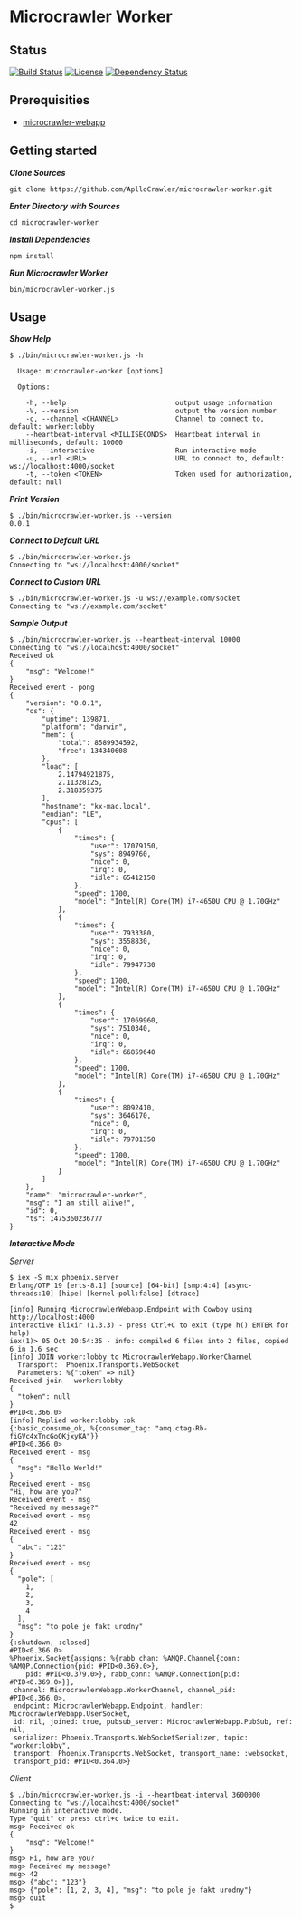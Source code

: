 # Microcrawler Worker

## Status

[![Build Status](https://travis-ci.org/ApolloCrawler/microcrawler-worker.svg?branch=master)](https://travis-ci.org/ApolloCrawler/microcrawler-worker)
[![License](https://img.shields.io/github/license/ApolloCrawler/microcrawler-worker.svg)]()
[![Dependency Status](https://gemnasium.com/badges/github.com/ApolloCrawler/microcrawler-worker.svg)](https://gemnasium.com/github.com/ApolloCrawler/microcrawler-worker)

## Prerequisities

- [microcrawler-webapp](https://github.com/ApolloCrawler/microcrawler-webapp)


## Getting started

***Clone Sources***

```
git clone https://github.com/AplloCrawler/microcrawler-worker.git
```

***Enter Directory with Sources***

```
cd microcrawler-worker
```

***Install Dependencies***

```
npm install
```

***Run Microcrawler Worker***

```
bin/microcrawler-worker.js
```

## Usage

***Show Help***

```
$ ./bin/microcrawler-worker.js -h

  Usage: microcrawler-worker [options]

  Options:

    -h, --help                           output usage information
    -V, --version                        output the version number
    -c, --channel <CHANNEL>              Channel to connect to, default: worker:lobby
    --heartbeat-interval <MILLISECONDS>  Heartbeat interval in milliseconds, default: 10000
    -i, --interactive                    Run interactive mode
    -u, --url <URL>                      URL to connect to, default: ws://localhost:4000/socket
    -t, --token <TOKEN>                  Token used for authorization, default: null
```

***Print Version***

```
$ ./bin/microcrawler-worker.js --version
0.0.1
```

***Connect to Default URL***

```
$ ./bin/microcrawler-worker.js
Connecting to "ws://localhost:4000/socket"
```

***Connect to Custom URL***

```
$ ./bin/microcrawler-worker.js -u ws://example.com/socket
Connecting to "ws://example.com/socket"
```

***Sample Output***

```
$ ./bin/microcrawler-worker.js --heartbeat-interval 10000
Connecting to "ws://localhost:4000/socket"
Received ok
{
    "msg": "Welcome!"
}
Received event - pong
{
    "version": "0.0.1",
    "os": {
        "uptime": 139871,
        "platform": "darwin",
        "mem": {
            "total": 8589934592,
            "free": 134340608
        },
        "load": [
            2.14794921875,
            2.11328125,
            2.318359375
        ],
        "hostname": "kx-mac.local",
        "endian": "LE",
        "cpus": [
            {
                "times": {
                    "user": 17079150,
                    "sys": 8949760,
                    "nice": 0,
                    "irq": 0,
                    "idle": 65412150
                },
                "speed": 1700,
                "model": "Intel(R) Core(TM) i7-4650U CPU @ 1.70GHz"
            },
            {
                "times": {
                    "user": 7933380,
                    "sys": 3558830,
                    "nice": 0,
                    "irq": 0,
                    "idle": 79947730
                },
                "speed": 1700,
                "model": "Intel(R) Core(TM) i7-4650U CPU @ 1.70GHz"
            },
            {
                "times": {
                    "user": 17069960,
                    "sys": 7510340,
                    "nice": 0,
                    "irq": 0,
                    "idle": 66859640
                },
                "speed": 1700,
                "model": "Intel(R) Core(TM) i7-4650U CPU @ 1.70GHz"
            },
            {
                "times": {
                    "user": 8092410,
                    "sys": 3646170,
                    "nice": 0,
                    "irq": 0,
                    "idle": 79701350
                },
                "speed": 1700,
                "model": "Intel(R) Core(TM) i7-4650U CPU @ 1.70GHz"
            }
        ]
    },
    "name": "microcrawler-worker",
    "msg": "I am still alive!",
    "id": 0,
    "ts": 1475360236777
}
```

***Interactive Mode***

*Server*

```
$ iex -S mix phoenix.server
Erlang/OTP 19 [erts-8.1] [source] [64-bit] [smp:4:4] [async-threads:10] [hipe] [kernel-poll:false] [dtrace]

[info] Running MicrocrawlerWebapp.Endpoint with Cowboy using http://localhost:4000
Interactive Elixir (1.3.3) - press Ctrl+C to exit (type h() ENTER for help)
iex(1)> 05 Oct 20:54:35 - info: compiled 6 files into 2 files, copied 6 in 1.6 sec
[info] JOIN worker:lobby to MicrocrawlerWebapp.WorkerChannel
  Transport:  Phoenix.Transports.WebSocket
  Parameters: %{"token" => nil}
Received join - worker:lobby
{
  "token": null
}
#PID<0.366.0>
[info] Replied worker:lobby :ok
{:basic_consume_ok, %{consumer_tag: "amq.ctag-Rb-fiGVc4xTncGoOKjxyKA"}}
#PID<0.366.0>
Received event - msg
{
  "msg": "Hello World!"
}
Received event - msg
"Hi, how are you?"
Received event - msg
"Received my message?"
Received event - msg
42
Received event - msg
{
  "abc": "123"
}
Received event - msg
{
  "pole": [
    1,
    2,
    3,
    4
  ],
  "msg": "to pole je fakt urodny"
}
{:shutdown, :closed}
#PID<0.366.0>
%Phoenix.Socket{assigns: %{rabb_chan: %AMQP.Channel{conn: %AMQP.Connection{pid: #PID<0.369.0>},
    pid: #PID<0.379.0>}, rabb_conn: %AMQP.Connection{pid: #PID<0.369.0>}},
 channel: MicrocrawlerWebapp.WorkerChannel, channel_pid: #PID<0.366.0>,
 endpoint: MicrocrawlerWebapp.Endpoint, handler: MicrocrawlerWebapp.UserSocket,
 id: nil, joined: true, pubsub_server: MicrocrawlerWebapp.PubSub, ref: nil,
 serializer: Phoenix.Transports.WebSocketSerializer, topic: "worker:lobby",
 transport: Phoenix.Transports.WebSocket, transport_name: :websocket,
 transport_pid: #PID<0.364.0>}
```

*Client*

```
$ ./bin/microcrawler-worker.js -i --heartbeat-interval 3600000
Connecting to "ws://localhost:4000/socket"
Running in interactive mode.
Type "quit" or press ctrl+c twice to exit.
msg> Received ok
{
    "msg": "Welcome!"
}
msg> Hi, how are you?
msg> Received my message?
msg> 42
msg> {"abc": "123"}
msg> {"pole": [1, 2, 3, 4], "msg": "to pole je fakt urodny"}
msg> quit
$
```
